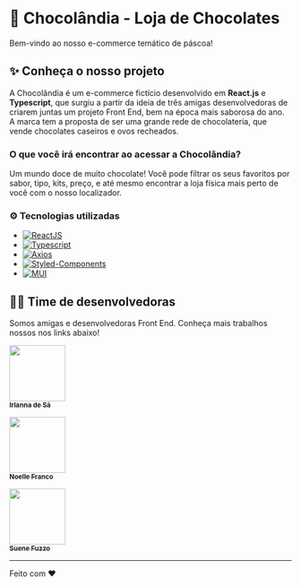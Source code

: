 # 🍫 Chocolândia - Loja de Chocolates
Bem-vindo ao nosso e-commerce temático de páscoa!

## ✨ Conheça o nosso projeto 
A Chocolândia é um e-commerce fictício desenvolvido em <strong>React.js</strong> e <strong>Typescript</strong>, que surgiu a partir da ideia de três amigas desenvolvedoras de criarem juntas um projeto Front End, bem na época mais saborosa do ano.
A marca tem a proposta de ser uma grande rede de chocolateria, que vende chocolates caseiros e ovos recheados.

### O que você irá encontrar ao acessar a Chocolândia?
Um mundo doce de muito chocolate! Você pode filtrar os seus favoritos por sabor, tipo, kits, preço, e até mesmo encontrar a loja física mais perto de você com o nosso localizador.

### ⚙️ Tecnologias utilizadas
* [![ReactJS](https://img.shields.io/badge/-React-0D1117?style=for-the-badge&logo=react&labelColor=0D1117)](https://reactjs.org/)
* [![Typescript](https://img.shields.io/badge/-Typescript-0D1117?style=for-the-badge&logo=typescript&labelColor=0D1117)](https://www.typescriptlang.org/)
* [![Axios](https://img.shields.io/badge/-Axios-0D1117?style=for-the-badge&logo=axios&labelColor=0D1117)](https://axios-http.com/ptbr/docs/intro)
* [![Styled-Components](https://img.shields.io/badge/-Styled--components-0D1117?style=for-the-badge&logo=styledcomponents&labelColor=0D1117)](https://styled-components.com/)
* [![MUI](https://img.shields.io/badge/-mui-0D1117?style=for-the-badge&logo=mui&labelColor=0D1117)](https://mui.com/)

## 👩‍💻 Time de desenvolvedoras

Somos amigas e desenvolvedoras Front End. 
Conheça mais trabalhos nossos nos links abaixo!

 [<img src="https://media.licdn.com/dms/image/D4D03AQHJYTDaTQMFMw/profile-displayphoto-shrink_800_800/0/1677496001398?e=1684972800&v=beta&t=vUhLWE0GxlVgPhuufxqUbHPJL9sj7dFv8NXXQtICzhA"  width="100px;"/><br /><sub><b>Irlanna de Sá</b></sub>](https://www.linkedin.com/in/irlanna-de-s%C3%A1/)
 
  [<img src="https://media.licdn.com/dms/image/D4D03AQF43-wR5DWM4Q/profile-displayphoto-shrink_800_800/0/1666270643358?e=1684972800&v=beta&t=sWp2ssZcdXWUOgTYeo5SZij2iKd0xHjVTBFKy7Gpry4"  width="100px;"/><br /><sub><b>Noelle Franco</b></sub>](https://www.linkedin.com/in/noelle-franco/)
 
 [<img src="https://media.licdn.com/dms/image/D4D03AQGlQoxZpMNYxQ/profile-displayphoto-shrink_800_800/0/1678971944066?e=1684972800&v=beta&t=s1922xH1SEg7ieMyww9BUSGtjIDCcDO9nao1A_etQF8"  width="100px;"/><br /><sub><b>Suene Fuzzo</b></sub>](https://www.linkedin.com/in/suene-fuzzo-3a6929237/)
 
 ---
 Feito com ❤️
